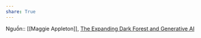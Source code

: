 ```yaml
---
share: True
---
```

Nguồn:: [[Maggie Appleton]], [The Expanding Dark Forest and Generative AI](https://maggieappleton.com/ai-dark-forest)
